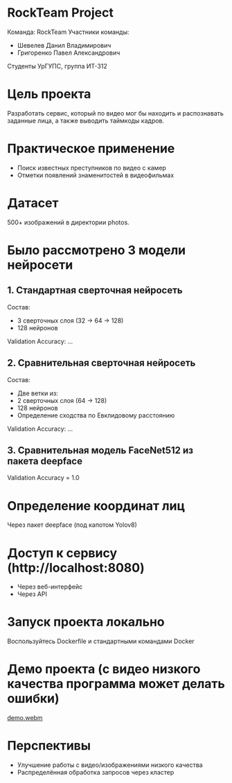 # RockTeam Project

Команда: RockTeam
Участники команды:
- Шевелев Данил Владимирович
- Григоренко Павел Александрович

Студенты УрГУПС, группа ИТ-312

# Цель проекта
Разработать сервис, который по видео мог бы находить и распознавать заданные лица, а также выводить таймкоды кадров.

# Практическое применение
- Поиск известных преступников по видео с камер
- Отметки появлений знаменитостей в видеофильмах

# Датасет
500+ изображений в директории photos.

# Было рассмотрено 3 модели нейросети
## 1. Стандартная сверточная нейросеть
Состав:
- 3 сверточных слоя (32 -> 64 -> 128)
- 128 нейронов

Validation Accuracy: ...

## 2. Сравнительная сверточная нейросеть
Состав:
- Две ветки из:
- 2 сверточных слоя (64 -> 128)
- 128 нейронов
- Определение сходства по Евклидовому расстоянию

Validation Accuracy: ...

## 3. Сравнительная модель FaceNet512 из пакета deepface
Validation Accuracy = 1.0

# Определение координат лиц
Через пакет deepface (под капотом Yolov8)

# Доступ к сервису (http://localhost:8080)
- Через веб-интерфейс
- Через API

# Запуск проекта локально
Воспользуйтесь Dockerfile и стандартными командами Docker

# Демо проекта (с видео низкого качества программа может делать ошибки)
[demo.webm](https://github.com/user-attachments/assets/5cf042c8-13b3-4a7a-950a-aa4344f9470e)

# Перспективы
- Улучшение работы с видео/изображениями низкого качества
- Распределённая обработка запросов через кластер
